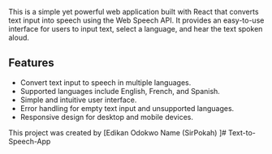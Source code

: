This is a simple yet powerful web application built with React that converts text input into speech using the Web Speech API. It provides an easy-to-use interface for users to input text, select a language, and hear the text spoken aloud. 

## Features

- Convert text input to speech in multiple languages.
- Supported languages include English, French, and Spanish.
- Simple and intuitive user interface.
- Error handling for empty text input and unsupported languages.
- Responsive design for desktop and mobile devices.

This project was created by [Edikan Odokwo Name (SirPokah) ]# Text-to-Speech-App

